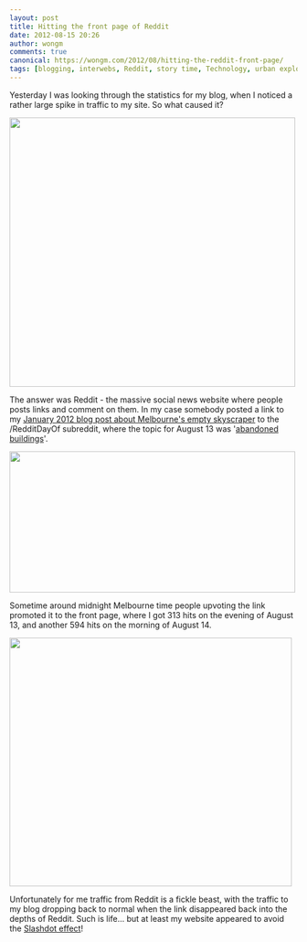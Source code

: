 ```yaml
---
layout: post
title: Hitting the front page of Reddit
date: 2012-08-15 20:26
author: wongm
comments: true
canonical: https://wongm.com/2012/08/hitting-the-reddit-front-page/
tags: [blogging, interwebs, Reddit, story time, Technology, urban exploration]
---
```

Yesterday I was looking through the statistics for my blog, when I noticed a rather large spike in traffic to my site. So what caused it?

<a href="https://wongm.com/wp-content/uploads/2012/12/google-analytics-stats.jpg"><img src="https://wongm.com/wp-content/uploads/2012/12/google-analytics-stats-500x471.jpg" alt="" title="Google Analytics statistics when I hit Reddit" width="500" height="471" class="alignnone size-medium wp-image-3146" /></a>

The answer was Reddit - the massive social news website where people posts links and comment on them. In my case somebody posted a link to my <a href="https://wongm.com/2012/01/melbourne-abandoned-skyscraper-199-william-street/" target="_blank">January 2012 blog post about Melbourne's empty skyscraper</a> to the /RedditDayOf subreddit, where the topic for August 13 was '<a href="http://www.reddit.com/r/RedditDayOf/search?restrict_sr=on&sort=top&q=flair%3A%27Aug+13%27" target="_blank">abandoned buildings</a>'.

<a href="https://wongm.com/wp-content/uploads/2012/12/reddit-screenshot.png"><img src="https://wongm.com/wp-content/uploads/2012/12/reddit-screenshot-500x247.png" alt="" title="Floating around the top of the /RedditDayOf subreddit for August 13, 2012" width="500" height="247" class="alignnone size-medium wp-image-3147" /></a>

Sometime around midnight Melbourne time people upvoting the link promoted it to the front page, where I got 313 hits on the evening of August 13, and another 594 hits on the morning of August 14.

<a href="https://wongm.com/wp-content/uploads/2012/12/front-page-of-reddit.png"><img src="https://wongm.com/wp-content/uploads/2012/12/front-page-of-reddit.png" alt="" title="Hitting the front page of Reddit on August 14, 2012" width="494" height="435" class="alignnone size-full wp-image-3145" /></a>

Unfortunately for me traffic from Reddit is a fickle beast, with the traffic to my blog dropping back to normal when the link disappeared back into the depths of Reddit. Such is life... but at least my website appeared to avoid the <a href="http://en.wikipedia.org/wiki/Slashdot_effect" target="_blank">Slashdot effect</a>!
